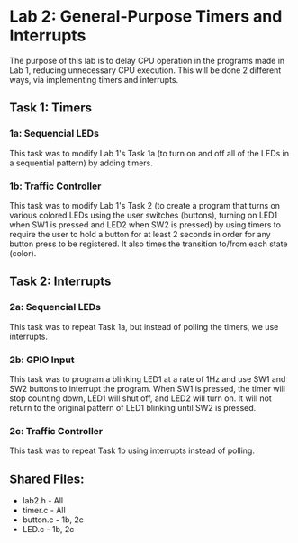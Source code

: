 # Lab 2: General-Purpose Timers and Interrupts
The purpose of this lab is to delay CPU operation in the programs made in Lab 1, reducing unnecessary CPU execution. This will be done 2 different ways, via implementing timers and interrupts. 

## Task 1: Timers
### 1a: Sequencial LEDs
This task was to modify Lab 1's Task 1a (to turn on and off all of the LEDs in a sequential pattern) by adding timers.
### 1b: Traffic Controller
This task was to modify Lab 1's Task 2 (to create a program that turns on various colored LEDs using the user switches (buttons), turning on LED1 when SW1 is pressed and LED2 when SW2 is pressed) by using timers to require the user to hold a button for at least 2 seconds in order for any button press to be registered. It also times the transition to/from each state (color).

## Task 2: Interrupts
### 2a: Sequencial LEDs
This task was to repeat Task 1a, but instead of polling the timers, we use interrupts.
### 2b: GPIO Input
This task was to program a blinking LED1 at a rate of 1Hz and use SW1 and SW2 buttons to interrupt the program. When SW1 is pressed, the timer will stop counting down, LED1 will shut off, and LED2 will turn on. It will not return to the original pattern of LED1 blinking until SW2 is pressed.
### 2c: Traffic Controller
This task was to repeat Task 1b using interrupts instead of polling.

## **Shared Files:**
* lab2.h - All
* timer.c - All
* button.c - 1b, 2c
* LED.c - 1b, 2c
